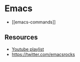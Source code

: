 # Emacs

- [[emacs-commands]]

## Resources

- [Youtube playlist](https://www.youtube.com/playlist?list=PL_Q4x-stM4VLghLMGL3K3w9nZ5dbyE95A)
- https://twitter.com/emacsrocks


